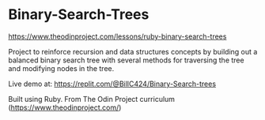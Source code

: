 # Binary-Search-Trees
https://www.theodinproject.com/lessons/ruby-binary-search-trees

Project to reinforce recursion and data structures concepts by building out a balanced binary search tree with several methods for traversing the tree and modifying nodes in the tree.

Live demo at: https://replit.com/@BillC424/Binary-Search-trees

Built using Ruby. From The Odin Project curriculum (https://www.theodinproject.com/)
